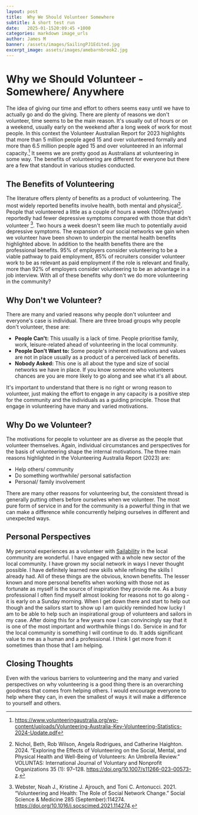 ```yaml
---
layout: post
title:  Why We Should Volunteer Somewhere
subtitle: A short test run
date:   2025-01-1520:09:45 +1000
categories: markdown image_urls
author: James M 
banner: /assets/images/SailingPJ1Edited.jpg
excerpt_image: assets/images/amebarnbrook2.jpg
---
```


# Why we Should Volunteer - Somewhere/ Anywhere 

The idea of giving our time and effort to others seems easy until we have to actually go and do the giving. There are plenty of reasons we don't volunteer, time seems to be the main reason. It's usually out of hours or on a weekend, usually early on the weekend after a long week of work for most people. In this context the Volunteer Australian Report for 2023 highlights that more than 5 million people aged 15 and over volunteered formally and more than 6.5 million people aged 15 and over volunteered in an informal capacity.[^1a] It seems we are pretty good as Australians at volunteering in some way. The benefits of volunteering are different for everyone but there are a few that standout in various studies conducted.  

## The Benefits of Volunteering 

The literature offers plenty of benefits as a product of volunteering. The most widely reported benefits involve health, both mental and physical[^1]. People that volunteered a little as a couple of hours a week (100hrs/year) reportedly had fewer depressive symptoms compared with those that didn't volunteer [^2]. Two hours a week doesn't seem like much to potentially avoid depressive symptoms. The expansion of our social networks we gain when we volunteer have been shown to underpin the mental health benefits highlighted above. In addition to the health benefits there are the professional benefits. 95% of employers consider volunteering to be a viable pathway to paid employment, 85% of recruiters consider volunteer work to be as relevant as paid employment if the role is relevant and finally, more than 92% of employers consider volunteering to be an advantage in a job interview. With all of these benefits why don't we do more volunteering in the community?  

## Why Don't we Volunteer?

There are many and varied reasons why people don't volunteer and everyone's case is individual. There are three broad groups why people don't volunteer, these are:

- **People Can't:** This usually is a lack of time. People prioritise family, work, leisure-related ahead of volunteering in the local community. 
- **People Don't Want to:** Some people's inherent motivations and values are not in place usually as a product of a perceived lack of benefits. 
- **Nobody Asked:** This one is all about the type and size of social networks we have in place. If you know someone who volunteers chances are you are more likely to go along and see what it's all about. 

It's important to understand that there is no right or wrong reason to volunteer, just making the effort to engage in any capacity is a positive step for the community and the individuals as a guiding principle. Those that engage in volunteering have many and varied motivations. 

## Why Do we Volunteer?

The motivations for people to volunteer are as diverse as the people that volunteer themselves. Again, individual circumstances and perspectives for the basis of volunteering shape the internal motivations. The three main reasons highlighted in the Volunteering Australia Report (2023) are:

- Help others/ community
- Do something worthwhile/ personal satisfaction
- Personal/ family involvement

There are many other reasons for volunteering but, the consistent thread is generally putting others before ourselves when we volunteer. The most pure form of service in and for the community is a powerful thing in that we can make a difference while concurrently helping ourselves in different and unexpected ways. 

## Personal Perspectives 

My personal experiences as a volunteer with [Sailability](https://sailabilitynsw.com.au/) in the local community are wonderful. I have engaged with a whole new sector of the local community. I have grown my social network in ways I never thought possible. I have definitely learned new skills while refining the skills I already had. All of these things are the obvious, known benefits. The lesser known and more personal benefits when working with those not as fortunate as myself is the source of inspiration they provide me. As a busy professional I often find myself almost looking for reasons not to go along - it is early on a Sunday morning. When I get down there and start to help out though and the sailors start to show up I am quickly reminded how lucky I am to be able to help such an inspirational group of volunteers and sailors in my case. After doing this for a few years now I can convincingly say that it is one of the most important and worthwhile things I do. Service in and for the local community is something I will continue to do. It adds significant value to me as a human and a professional. I think I get more from it sometimes than those that I am helping. 

## Closing Thoughts 

Even with the various barriers to volunteering and the many and varied perspectives on why volunteering is a good thing there is an overarching goodness that comes from helping others. I would encourage everyone to help where they can, in even the smallest of ways it will make a difference to yourself and others. 


[^1a]: https://www.volunteeringaustralia.org/wp-content/uploads/Volunteering-Australia-Key-Volunteering-Statistics-2024-Update.pdf 

[^1]: Nichol, Beth, Rob Wilson, Angela Rodrigues, and Catherine Haighton. 2024. “Exploring the Effects of Volunteering on the Social, Mental, and Physical Health and Well-Being of Volunteers: An Umbrella Review.” VOLUNTAS: International Journal of Voluntary and Nonprofit Organizations 35 (1): 97–128. https://doi.org/10.1007/s11266-023-00573-z.

[^2]: Webster, Noah J., Kristine J. Ajrouch, and Toni C. Antonucci. 2021. “Volunteering and Health: The Role of Social Network Change.” Social Science & Medicine 285 (September):114274. https://doi.org/10.1016/j.socscimed.2021.114274.

[^3]: “Reasons for Not Volunteering: Overcoming Boundaries to Attract Volunteers: The Service Industries Journal: Vol 37 , No 11-12 - Get Access.” n.d. Accessed January 15, 2025. https://www.tandfonline.com/doi/full/10.1080/02642069.2017.1318381.



